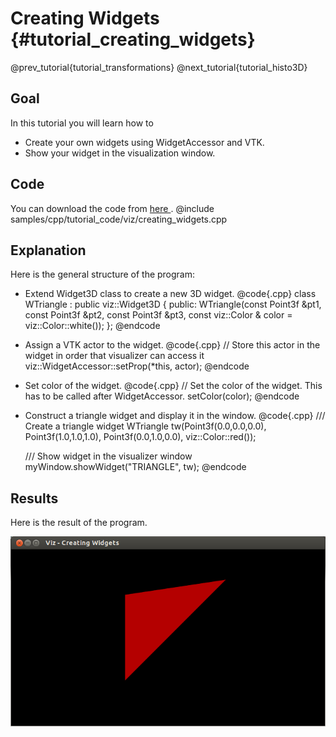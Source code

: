 Creating Widgets {#tutorial_creating_widgets}
================

@prev_tutorial{tutorial_transformations}
@next_tutorial{tutorial_histo3D}

Goal
----

In this tutorial you will learn how to

-   Create your own widgets using WidgetAccessor and VTK.
-   Show your widget in the visualization window.

Code
----

You can download the code from [here ](https://github.com/opencv/opencv/tree/3.4/samples/cpp/tutorial_code/viz/creating_widgets.cpp).
@include samples/cpp/tutorial_code/viz/creating_widgets.cpp

Explanation
-----------

Here is the general structure of the program:

-   Extend Widget3D class to create a new 3D widget.
    @code{.cpp}
    class WTriangle : public viz::Widget3D
    {
        public:
            WTriangle(const Point3f &pt1, const Point3f &pt2, const Point3f &pt3, const viz::Color & color = viz::Color::white());
    };
    @endcode
-   Assign a VTK actor to the widget.
    @code{.cpp}
    // Store this actor in the widget in order that visualizer can access it
    viz::WidgetAccessor::setProp(*this, actor);
    @endcode
-   Set color of the widget.
    @code{.cpp}
    // Set the color of the widget. This has to be called after WidgetAccessor.
    setColor(color);
    @endcode
-   Construct a triangle widget and display it in the window.
    @code{.cpp}
    /// Create a triangle widget
    WTriangle tw(Point3f(0.0,0.0,0.0), Point3f(1.0,1.0,1.0), Point3f(0.0,1.0,0.0), viz::Color::red());

    /// Show widget in the visualizer window
    myWindow.showWidget("TRIANGLE", tw);
    @endcode

Results
-------

Here is the result of the program.

![](images/red_triangle.png)
